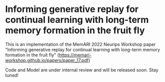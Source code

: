 # Informing generative replay for continual learning with long-term memory formation in the fruit fly

This is an implementation of the MemARI 2022 Neurips Workshop paper "Informing generative replay for continual learning with long-term memory formation in the fruit fly" (https://memari-workshop.github.io/papers/paper_17.pdf)

Code and Model are under internal review and will be released soon. Stay tuned!
